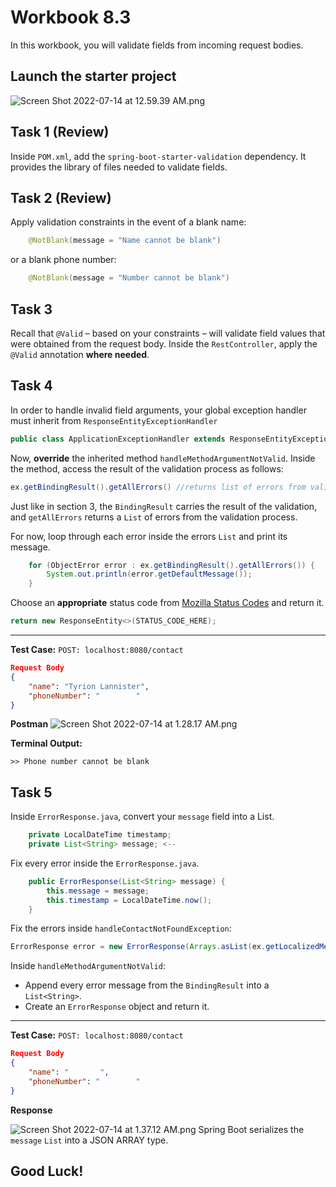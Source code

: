 # Workbook 8.3
In this workbook, you will validate fields from incoming request bodies.

## Launch the starter project

![Screen Shot 2022-07-14 at 12.59.39 AM.png](https://firebasestorage.googleapis.com/v0/b/learnthepart-75aed.appspot.com/o/images%2Fabbcef12-15d1-4a89-b534-6c3badcd244f?alt=media&token=b8d672ba-b9a6-49da-b926-31421e2b871f)


## Task 1 (Review)

Inside `POM.xml`, add the `spring-boot-starter-validation` dependency. It provides the library of files needed to validate fields.

## Task 2 (Review)
Apply validation constraints in the event of a blank name:
```java
    @NotBlank(message = "Name cannot be blank")
```
or a blank phone number:
```java
    @NotBlank(message = "Number cannot be blank")
```

## Task 3
Recall that `@Valid` – based on your constraints – will validate field values that were obtained from the request body. Inside the `RestController`, apply the `@Valid` annotation **where needed**.

## Task 4

In order to handle invalid field arguments, your global exception handler must inherit from `ResponseEntityExceptionHandler`
```java
public class ApplicationExceptionHandler extends ResponseEntityExceptionHandler {
```

Now, **override** the inherited method `handleMethodArgumentNotValid`. Inside the method, access the result of the validation process as follows:

```java
ex.getBindingResult().getAllErrors() //returns list of errors from validation process
```
Just like in section 3, the `BindingResult` carries the result of the validation, and `getAllErrors` returns a `List` of errors from the validation process.

For now, loop through each error inside the errors `List` and print its message.
```java
    for (ObjectError error : ex.getBindingResult().getAllErrors()) {
        System.out.println(error.getDefaultMessage());
    } 

```

Choose an **appropriate** status code from [Mozilla Status Codes](https://developer.mozilla.org/en-US/docs/Web/HTTP/Status#client_error_responses) and return it.
```java
return new ResponseEntity<>(STATUS_CODE_HERE);
```

---

**Test Case:** `POST: localhost:8080/contact`

```json
Request Body
{
    "name": "Tyrion Lannister",
    "phoneNumber": "        "
}
```
**Postman**
![Screen Shot 2022-07-14 at 1.28.17 AM.png](https://firebasestorage.googleapis.com/v0/b/learnthepart-75aed.appspot.com/o/images%2F90082fef-dc5c-4700-a3dc-735d8c38e882?alt=media&token=280e8a9b-17b8-4182-937f-190f9efed227)

**Terminal Output:**

`>> Phone number cannot be blank`

## Task 5

Inside `ErrorResponse.java`, convert your `message` field into a List.
```java
    private LocalDateTime timestamp;
    private List<String> message; <--
```
Fix every error inside the `ErrorResponse.java`.
```java
    public ErrorResponse(List<String> message) {
        this.message = message;
        this.timestamp = LocalDateTime.now();
    }
```


Fix the errors inside `handleContactNotFoundException`:
```java
ErrorResponse error = new ErrorResponse(Arrays.asList(ex.getLocalizedMessage()));
```
Inside `handleMethodArgumentNotValid`: 
- Append every error message from the `BindingResult` into a `List<String>`.
- Create an `ErrorResponse` object and return it.
---
**Test Case:** `POST: localhost:8080/contact`

```json
Request Body
{
    "name": "       ",
    "phoneNumber": "        "
}
```
**Response**

![Screen Shot 2022-07-14 at 1.37.12 AM.png](https://firebasestorage.googleapis.com/v0/b/learnthepart-75aed.appspot.com/o/images%2F79057349-112b-417e-b99b-b3ae0d7f5c5c?alt=media&token=76c5236b-5486-4796-be90-54b793d64e47)
Spring Boot serializes the `message` `List` into a JSON ARRAY type.

## Good Luck!